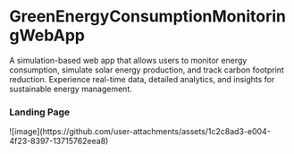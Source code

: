 # GreenEnergyConsumptionMonitoringWebApp
A simulation-based web app that allows users to monitor energy consumption, simulate solar energy production, and track carbon footprint reduction. Experience real-time data, detailed analytics, and insights for sustainable energy management.

<h3>Landing Page</h3>
![image](https://github.com/user-attachments/assets/1c2c8ad3-e004-4f23-8397-13715762eea8)
